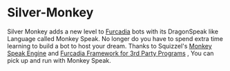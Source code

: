 # Silver-Monkey

Silver Monkey adds a new level to [Furcadia](http://cms.furcadia.com) bots with its DragonSpeak like Language called Monkey Speak. No longer do you have to spend extra time learning to build a bot to host your dream. Thanks to Squizzel's [Monkey Speak Engine](https://starship-avalon-projects.github.io/MonkeySpeakExtendedEngine/) and [Furcadia Framework for 3rd Party Programs](https://starship-avalon-projects.github.io/FurcadiaFramework/) , You can pick up and run with Monkey Speak.
